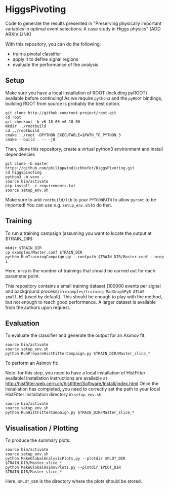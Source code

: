 # HiggsPivoting

Code to generate the results presented in "Preserving physically important variables in optimal event selections: A case study in Higgs physics" (ADD ARXIV LINK)

With this repository, you can do the following:
* train a pivotal classifier
* apply it to define signal regions
* evaluate the performance of the analysis

## Setup
Make sure you have a local installation of ROOT (including pyROOT) available before continuing!
As we require `python3` and the `pyROOT` bindings, building ROOT from source is probably the best option.
```
git clone http://github.com/root-project/root.git
cd root
git checkout -b v6-18-00 v6-18-00
mkdir ../rootbuild
cd ../rootbuild
cmake ../root -DPYTHON_EXECUTABLE=$PATH_TO_PYTHON_3
cmake --build . -- -j8
```

Then, clone this repository, create a virtual python3 environment and install dependencies
```
git clone -b master https://github.com/philippwindischhofer/HiggsPivoting.git
cd higgspivoting
python3 -m venv .
source bin/activate
pip install -r requirements.txt
source setup_env.sh
```

Make sure to add `rootbuild/lib` to your `PYTHONPATH` to allow `pyroot` to be imported! You can use e.g. `setup_env.sh` to do that.

## Training

To run a training campaign (assuming you want to locate the output at $TRAIN_DIR):
```
mkdir $TRAIN_DIR
cp examples/Master.conf $TRAIN_DIR
python RunTrainingCampaign.py --confpath $TRAIN_DIR/Master.conf --nrep 1
```
Here, `nrep` is the number of trainings that should be carried out for each parameter point.

This repository contains a small training dataset (100000 events per signal and background process) in `examples/training-MadGraphPy8-ATLAS-small.h5` (used by default). This should be enough to play
with the method, but not enough to reach good performance. A larger dataset is available from the authors upon request.

## Evaluation

To evaluate the classifier and generate the output for an Asimov fit:
```
source bin/activate
source setup_env.sh
python RunPrepareHistFitterCampaign.py $TRAIN_DIR/Master_slice_*
```

To perform an Asimov fit:

Note: for this step, you need to have a local installation of HistFitter available!
Installation instructions are available at http://histfitter.web.cern.ch/histfitter/Software/Install/index.html
Once the installation has completed, you need to correctly set the path to your local HistFitter installation directory
in `setup_env.sh`.

```
source bin/activate
source setup_env.sh
python RunHistFitterCampaign.py $TRAIN_DIR/Master_slice_*
```

## Visualisation / Plotting

To produce the summary plots:
```
source bin/activate
source setup_env.sh
python MakeGlobalAnalysisPlots.py --plotdir $PLOT_DIR $TRAIN_DIR/Master_slice_* 
python MakeGlobalAsimovPlots.py --plotdir $PLOT_DIR $TRAIN_DIR/Master_slice_* 
```
Here, `$PLOT_DIR` is the directory where the plots should be stored.